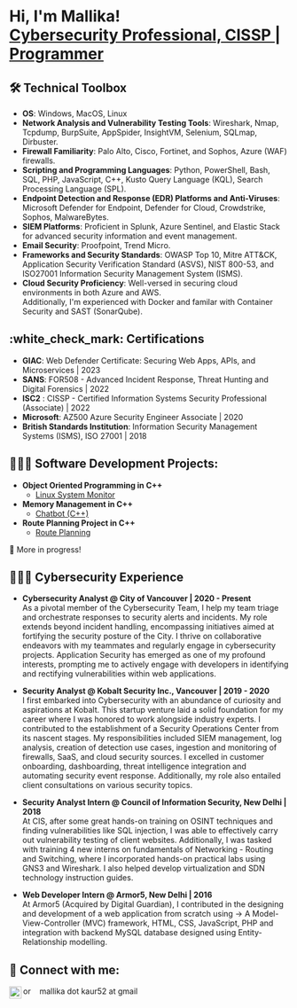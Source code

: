 <h1>Hi, I'm Mallika! <br/> <a href="https://www.linkedin.com/in/mallikaoberoi/">Cybersecurity Professional, CISSP </a> | <a href="https://github.com/mallika05">Programmer</a> </h1>
	
<h2>🛠️ Technical Toolbox</h2>

- **OS**: Windows, MacOS, Linux
- **Network Analysis and Vulnerability Testing Tools**: Wireshark, Nmap, Tcpdump, BurpSuite, AppSpider, InsightVM, Selenium, SQLmap, Dirbuster.
- **Firewall Familiarity**: Palo Alto, Cisco, Fortinet, and Sophos, Azure (WAF) firewalls.
- **Scripting and Programming Languages**: Python, PowerShell, Bash, SQL, PHP, JavaScript, C++, Kusto Query Language (KQL), Search Processing Language (SPL).
- **Endpoint Detection and Response (EDR) Platforms and Anti-Viruses**: Microsoft Defender for Endpoint, Defender for Cloud, Crowdstrike, Sophos, MalwareBytes.
- **SIEM Platforms**: Proficient in Splunk, Azure Sentinel, and Elastic Stack for advanced security information and event management.
- **Email Security**: Proofpoint, Trend Micro. 
- **Frameworks and Security Standards**: OWASP Top 10, Mitre ATT&CK, Application Security Verification Standard (ASVS), NIST 800-53, and ISO27001 Information Security Management System (ISMS).
- **Cloud Security Proficiency**: Well-versed in securing cloud environments in both Azure and AWS.<br/>
  Additionally, I'm experienced with Docker and familar with Container Security and SAST (SonarQube).
  
<h2>:white_check_mark: Certifications</h2>

- **GIAC**: Web Defender Certificate: Securing Web Apps, APIs, and Microservices | 2023
- **SANS**: FOR508 - Advanced Incident Response, Threat Hunting and Digital Forensics | 2022
- **ISC2** : CISSP - Certified Information Systems Security Professional (Associate) | 2022
- **Microsoft**: AZ500 Azure Security Engineer Associate | 2020
- **British Standards Institution**: Information Security Management Systems (ISMS), ISO 27001 | 2018


<h2>👩🏻‍💻 Software Development Projects:</h2>

- <b>Object Oriented Programming in C++</b>
  - [Linux System Monitor](https://github.com/Mallika05/CppND-System-Monitor)
- <b>Memory Management in C++</b>
  - [Chatbot (C++)](https://github.com/Mallika05/CppND-Memory-Management-Chatbot)
- <b>Route Planning Project in C++</b>
  - [Route Planning](https://github.com/Mallika05/CppND-Route-Planning-Project)
 
:construction: More in progress!
 
<h2>🕵🏻‍♀️ Cybersecurity Experience</h2>

- <b>Cybersecurity Analyst @ City of Vancouver | 2020 - Present</b></br>
As a pivotal member of the Cybersecurity Team, I help my team triage and orchestrate responses to security alerts and incidents. My role extends beyond incident handling, encompassing initiatives aimed at fortifying the security posture of the City. I thrive on collaborative endeavors with my teammates and regularly engage in cybersecurity projects. Application Security has emerged as one of my profound interests, prompting me to actively engage with developers in identifying and rectifying vulnerabilities within web applications. 
    
- <b>Security Analyst @ Kobalt Security Inc., Vancouver | 2019 - 2020 </b></br>
I first embarked into Cybersecurity with an abundance of curiosity and aspirations at Kobalt. This startup venture laid a solid foundation for my career where I was honored to work alongside industry experts. I contributed to the establishment of a Security Operations Center from its nascent stages. My responsibilities included SIEM management, log analysis, creation of detection use cases, ingestion and monitoring of firewalls, SaaS, and cloud security sources. I excelled in customer onboarding, dashboarding, threat intelligence integration and automating security event response. Additionally, my role also entailed client consultations on various security topics.

- <b>Security Analyst Intern @ Council of Information Security,  New Delhi | 2018 </b></br>
At CIS, after some great hands-on training on OSINT techniques and finding vulnerabilities like SQL injection, I was able to effectively carry out vulnerability testing of client websites. Additionally, I was tasked with training 4 new interns on fundamentals of Networking - Routing and Switching, where I incorporated hands-on practical labs using GNS3 and Wireshark. I also helped develop virtualization and SDN technology instruction guides.

- <b>Web Developer Intern @ Armor5, New Delhi | 2016 </b></br>
At Armor5 (Acquired by Digital Guardian), I contributed in the designing and development of a web application from scratch using -> A Model-View-Controller (MVC) framework, HTML, CSS, JavaScript, PHP and integration with backend MySQL database designed using Entity-Relationship modelling.

<h2> 🤳 Connect with me:</h2>

[<img align="left" alt="MallikaOberoi | LinkedIn" width="22px" src="https://img.icons8.com/color/48/000000/linkedin.png" />][linkedin]

[linkedin]:https://linkedin.com/in/mallikaoberoi 
or &nbsp;&nbsp; mallika dot kaur52 at gmail


<!--
Here are some ideas to get you started:

- 🔭 I’m currently working on ...
- 🌱 I’m currently learning ...
- 👯 I’m looking to collaborate on ...
- 🤔 I’m looking for help with ...
- 💬 Ask me about ...
- 📫 How to reach me: ...
- 😄 Pronouns: ...
- ⚡ Fun fact: ...

(https://icons8.com/icon/13930/linkedin)
-->
